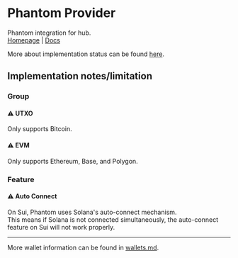 # Phantom Provider
Phantom integration for hub.  
[Homepage](https://phantom.com/) | [Docs](https://docs.phantom.com/)

More about implementation status can be found [here](../readme.md).

## Implementation notes/limitation

### Group

#### ⚠️ UTXO
Only supports Bitcoin.

#### ⚠️ EVM
Only supports Ethereum, Base, and Polygon.

### Feature

#### ⚠️ Auto Connect
On Sui, Phantom uses Solana's auto-connect mechanism.  
This means if Solana is not connected simultaneously, the auto-connect feature on Sui will not work properly.

---

More wallet information can be found in [wallets.md](../wallets.md).